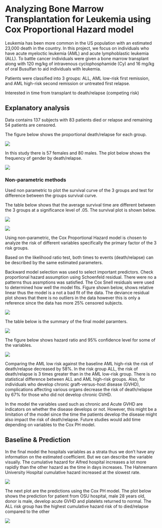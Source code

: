 # Analyzing Bone Marrow Transplantation for Leukemia using Cox Proportional Hazard model

Leukemia has been more common in the US population with an estimated 23,000 death in the country. In this project, we focus on individuals who have acute myeloctic leukemia (AML) and acute lymphoblastic leukemia (ALL). To battle cancer individuals were given a bone marrow transplant along with 120 mg/kg of intravenous cyclophosphamide (Cy) and 16 mg/kg of oral Busulfan to aid individuals with leukemia.

Patients were classified into 3 groups: ALL, AML low-risk first remission, and AML high-risk second remission or untreated first relapse.

Interested in time from transplant to death/relapse (competing risk)

## Explanatory analysis

Data contains 137 subjects with 83 patients died or relapse and remaining 54 patients are censored.


The figure below shows the proportional death/relapse for each group. 

![](./images/infection.png)


In this study there is 57 females and 80 males. The plot below shows the frequency of gender by death/relapse.

![](./images/gender_deaths.png)

### Non-parametric methods

Used non parametric to plot the survival curve of the 3 groups and test for difference between the groups survival curve. 

The table below shows that the average survival time are different between the 3 groups at a significance level of .05. The survival plot is shown below.

![](./images/test_strata_nonparam.png)

![](./images/survival_curve.png)

Using non-parametric, the Cox Proportional Hazard model is chosen to analyze the risk of different variables specifically the
primary factor of the 3 risk groups. 

Based on the likelihood ratio test, both times to events (death/relapse) can be described by the same estimated parameters.


Backward model selection was used to select important predictors. Check  proportional hazard assumption using Schoenfeld residual. There were no a patterns thus assmptions was satisfied. The Cox Snell residuals were used to determined how well the model fits. Figure shown below, shows relative linear thus the model is a not a bad fit of the data. The deviance residual plot shows that there is no outliers in the data however this is only a reference since the data has more 25% censored subjects.

![](./images/coxsnell.png)

The table below is the summary of the final model paramters.

![](./images/finalmodel.png)


The figure below shows hazard ratio and 95% confidence level for some of the variables.

![](./images/hazard_ratio.png)

Comparing the AML low risk against the baseline AML high-risk the risk of death/relapse decreased by 58%. In the risk group ALL, the risk of death/relapse is 3 times greater than in the AML low-risk group. There is no statistical difference between ALL and AML high-risk groups. Also, for individuals who develop chronic graft-versus-host disease (GVHD), complications affecting various organs decrease the risk of death/relapse by 67% for those who did not develop chronic GVHD. 

In the model the variables used such as chronic and Acute GVHD are indicators on whether the disease develops or not. However, this might be a limitation of the model since the time the patients develop the disease might also impact the risk of death/relapse. Future studies would add time depending on variables to the Cox PH model.
 
 
 
## Baseline & Prediction

In the final model the hospitals variables as a strata thus we don’t have any information on the estimated coefficient. But we can describe the variable visually. The cumulative hazard for Alfred hospital increases a lot more rapidly than the other hazard as the time in days increases. The Hahnemann University Hospital cumulative hazard increased at the slowest rate. 

![](./images/baseline.png)


The next plot are the predictions using the Cox PH model. The plot below shows the prediction for patient from OSU hospital, male 28 years old, donor is male, develop acute GVHD and platelets returned to normal. The ALL risk group has the highest cumulative hazard risk of to died/relapse compared to the other

![](./images/pred.png)





